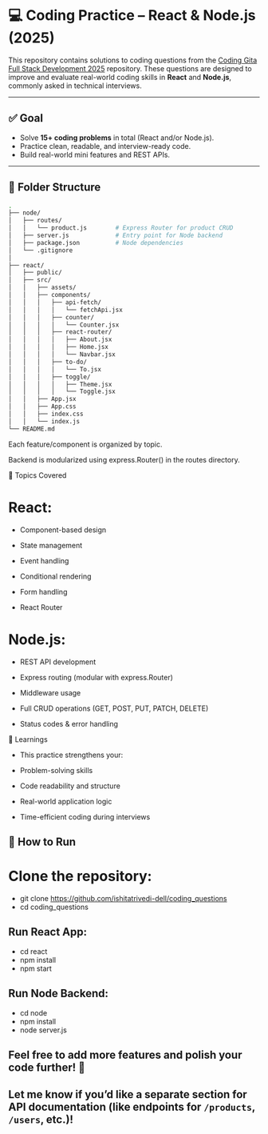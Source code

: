 # 💻 Coding Practice – React & Node.js (2025)

This repository contains solutions to coding questions from the [Coding Gita Full Stack Development 2025](https://github.com/codinggita/full_stack_development_2025/tree/main/interview/machine_coding) repository. These questions are designed to improve and evaluate real-world coding skills in **React** and **Node.js**, commonly asked in technical interviews.

---

## ✅ Goal

- Solve **15+ coding problems** in total (React and/or Node.js).
- Practice clean, readable, and interview-ready code.
- Build real-world mini features and REST APIs.

---

## 📁 Folder Structure

```bash
.
├── node/
│   ├── routes/
│   │   └── product.js        # Express Router for product CRUD
│   ├── server.js             # Entry point for Node backend
│   ├── package.json          # Node dependencies
│   └── .gitignore
│
├── react/
│   ├── public/
│   ├── src/
│   │   ├── assets/
│   │   ├── components/
│   │   │   ├── api-fetch/
│   │   │   │   └── fetchApi.jsx
│   │   │   ├── counter/
│   │   │   │   └── Counter.jsx
│   │   │   ├── react-router/
│   │   │   │   ├── About.jsx
│   │   │   │   ├── Home.jsx
│   │   │   │   └── Navbar.jsx
│   │   │   ├── to-do/
│   │   │   │   └── To.jsx
│   │   │   ├── toggle/
│   │   │   │   ├── Theme.jsx
│   │   │   │   └── Toggle.jsx
│   │   ├── App.jsx
│   │   ├── App.css
│   │   ├── index.css
│   │   └── index.js
└── README.md
```
Each feature/component is organized by topic.

Backend is modularized using express.Router() in the routes directory.

📌 Topics Covered
 # React:
 * Component-based design

 * State management

 * Event handling

 * Conditional rendering

 * Form handling

 * React Router

# Node.js:
 * REST API development

 * Express routing (modular with express.Router)

 * Middleware usage

 * Full CRUD operations (GET, POST, PUT, PATCH, DELETE)

 * Status codes & error handling

🧠 Learnings
 * This practice strengthens your:

 * Problem-solving skills

 * Code readability and structure

 * Real-world application logic

 * Time-efficient coding during interviews

 ## 🚀 How to Run
# Clone the repository:

 * git clone https://github.com/ishitatrivedi-dell/coding_questions
 * cd coding_questions

 ## Run React App:

 * cd react
 * npm install
 * npm start
   
 ##  Run Node Backend:

 * cd node
 * npm install
 * node server.js
   
## Feel free to add more features and polish your code further! 🚀

## Let me know if you’d like a separate section for API documentation (like endpoints for `/products`, `/users`, etc.)!






